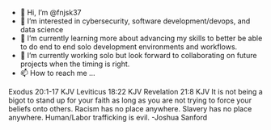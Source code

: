 - 👋 Hi, I’m @fnjsk37
- 👀 I’m interested in cybersecurity, software development/devops, and data science
- 🌱 I’m currently learning more about advancing my skills to better be able to do end to end solo development environments and workflows.
- 💞️ I’m currently working solo but look forward to collaborating on future projects when the timing is right.
- 📫 How to reach me ...

<!---
fnjsk37/fnjsk37 is a ✨ special ✨ repository because its `README.md` (this file) appears on your GitHub profile.
You can click the Preview link to take a look at your changes.
--->
Exodus 20:1-17 KJV
Leviticus 18:22 KJV
Revelation 21:8 KJV
It is not being a bigot to stand up for your faith as long as you are not trying to force your beliefs onto others.
Racism has no place anywhere.
Slavery has no place anywhere.
Human/Labor trafficking is evil.
-Joshua Sanford
